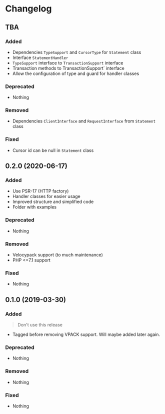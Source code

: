 # Changelog

## TBA

### Added

* Dependencies `TypeSupport` and `CursorType` for `Statement` class
* Interface `StatementHandler`
* `TypeSupport` interface to `TransactionSupport` interface 
* Transaction methods to TransactionSupport` interface 
* Allow the configuration of type and guard for handler classes

### Deprecated

* Nothing

### Removed

* Dependencies `ClientInterface` and `RequestInterface` from `Statement` class

### Fixed

* Cursor id can be null in `Statement` class

## 0.2.0 (2020-06-17)

### Added

* Use PSR-17 (HTTP factory)
* Handler classes for easier usage
* Improved structure and simplified code
* Folder with examples

### Deprecated

* Nothing

### Removed

* Velocypack support (to much maintenance)
* PHP <=7.1 support

### Fixed

* Nothing

## 0.1.0 (2019-03-30)

### Added

> Don't use this release

* Tagged before removing VPACK support. Will maybe added later again.

### Deprecated

* Nothing

### Removed

* Nothing

### Fixed

* Nothing

